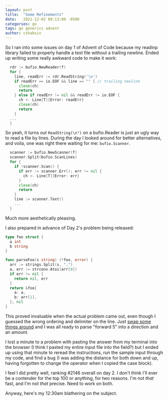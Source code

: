 ```yaml
---
layout: post
title:  "Some Refinements"
date:   2021-12-02 00:13:00 -0500
categories: go
tags: go generics advent
author: cshabsin
---
```

So I ran into some issues on day 1 of Advent of Code because my readinp
library failed to properly handle a text file without a trailing newline.
Ended up writing some really awkward code to make it work:

```go
  rdr := bufio.NewReader(f)
  for {
    line, readErr := rdr.ReadString('\n')
    if readErr == io.EOF && line == "" { // trailing newline
      close(ch)
      return
    } else if readErr != nil && readErr != io.EOF {
      ch <- Line[T]{Error: readErr}
      close(ch)
      return
    }
  ...
  }
```

So yeah, it turns out `ReadString(\n")` on a bufio.Reader is just an ugly way
to read a file by lines. During the day I looked around for better
alternatives, and voila, one was right there waiting for me: `bufio.Scanner`.

```go
  scanner := bufio.NewScanner(f)
  scanner.Split(bufio.ScanLines)
  for {
    if !scanner.Scan() {
      if err := scanner.Err(); err != nil {
        ch <- Line[T]{Error: err}
      }
      close(ch)
      return
    }
    line := scanner.Text()
	...
  }
```

Much more aesthetically pleasing.

I also prepared in advance of Day 2's problem being released:

```go
type foo struct {
  a int
  b string
}

func parseFoo(s string) (*foo, error) {
  arr := strings.Split(s, ",")
  a, err := strconv.Atoi(arr[0])
  if err != nil {
    return nil, err
  }
  return &foo{
    a: a,
    b: arr[1],
  }, nil
}
```

This proved invaluable when the actual problem came out, even though I
guessed the wrong ordering and delimiter on the line. Just 
[swap some things around](https://github.com/cshabsin/advent/commit/f22a09ae0f9d95c982888ff8a5e6de94f9b5285d#diff-ca0bb732dd3e99e811061842cd0c534b3c440a43046c8e36608eb246243543bd)
and I was all ready to parse "forward 5" into a direction and an
amount.

I lost a minute to a problem with pasting the answer from my terminal into
the browser (I think I pasted my entire input file into the field?) but I
ended up using that minute to reread the instructions, run the sample input
through my code, and find a bug (I was adding the distance for both down 
and up, having forgotten to change the operator when I copied the case block).

I feel I did pretty well, ranking #2146 overall on day 2. I don't think I'll
ever be a contender for the top 100 or anything, for two reasons. I'm not
*that* fast, and I'm not *that* precise. Need to work on both.

Anyway, here's my 12:30am blathering on the subject.
